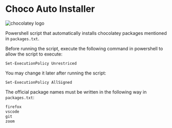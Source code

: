 # Choco Auto Installer
![chocolatey logo](https://chocolatey.org/content/images/logo_square.svg)

Powershell script that automatically installs chocolatey packages mentioned in `packages.txt`.

Before running the script, execute the following command in powershell to allow the script to execute:

`Set-ExecutionPolicy Unrestriced`

You may change it later after running the script:

`Set-ExecutionPolicy AllSigned`

The official package names must be written in the following way in `packages.txt`:

```txt
firefox
vscode
git
zoom
```
